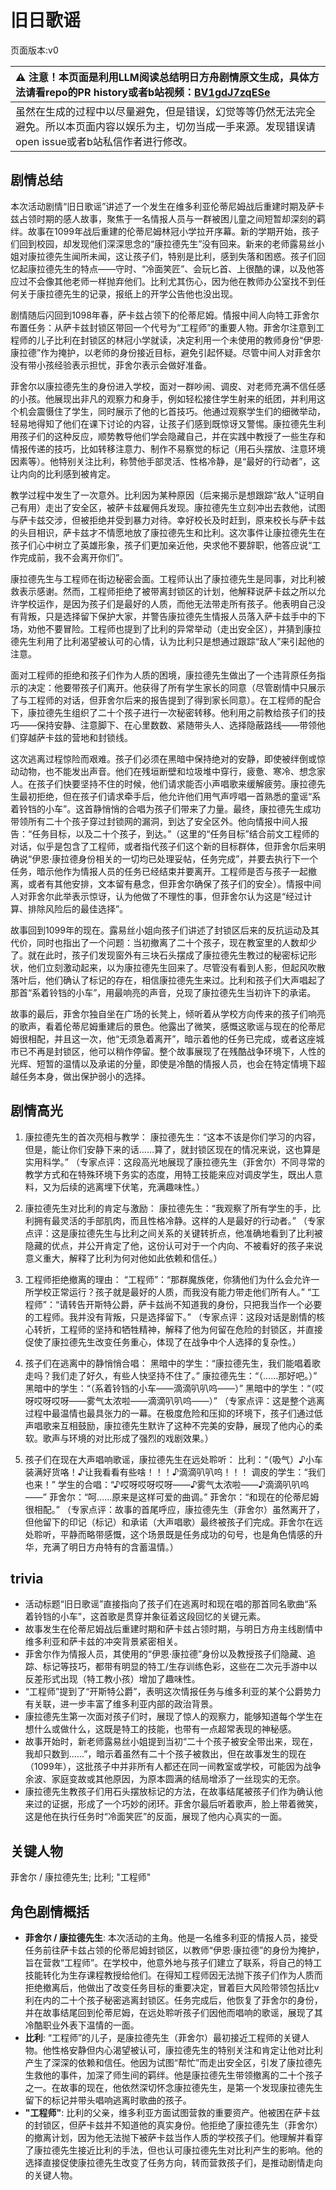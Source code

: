 # 旧日歌谣
页面版本:v0
 

| :warning: 注意！本页面是利用LLM阅读总结明日方舟剧情原文生成，具体方法请看repo的PR history或者b站视频：[BV1gdJ7zqESe](https://www.bilibili.com/video/BV1gdJ7zqESe/)         |
|:----------------------------|
| 虽然在生成的过程中以尽量避免，但是错误，幻觉等等仍然无法完全避免。所以本页面内容以娱乐为主，切勿当成一手来源。发现错误请open issue或者b站私信作者进行修改。|



## 剧情总结
本次活动剧情“旧日歌谣”讲述了一个发生在维多利亚伦蒂尼姆战后重建时期及萨卡兹占领时期的感人故事，聚焦于一名情报人员与一群被困儿童之间短暂却深刻的羁绊。故事在1099年战后重建的伦蒂尼姆林冠小学拉开序幕。新的学期开始，孩子们回到校园，却发现他们深深思念的“康拉德先生”没有回来。新来的老师露易丝小姐对康拉德先生闻所未闻，这让孩子们，特别是比利，感到失落和困惑。孩子们回忆起康拉德先生的特点——守时、“冷面笑匠”、会玩匕首、上很酷的课，以及他答应过不会像其他老师一样抛弃他们。比利尤其伤心，因为他在教师办公室找不到任何关于康拉德先生的记录，报纸上的开学公告他也没出现。

剧情随后闪回到1098年春，萨卡兹占领下的伦蒂尼姆。情报中间人向特工菲舍尔布置任务：从萨卡兹封锁区带回一个代号为“工程师”的重要人物。菲舍尔注意到工程师的儿子比利在封锁区的林冠小学就读，决定利用一个未使用的教师身份“伊恩·康拉德”作为掩护，以老师的身份接近目标，避免引起怀疑。尽管中间人对菲舍尔没有带小孩经验表示担忧，菲舍尔表示会做好准备。

菲舍尔以康拉德先生的身份进入学校，面对一群吵闹、调皮、对老师充满不信任感的小孩。他展现出非凡的观察力和身手，例如轻松接住学生射来的纸团，并利用这个机会震慑住了学生，同时展示了他的匕首技巧。他通过观察学生们的细微举动，轻易地得知了他们在课下讨论的内容，让孩子们感到既惊讶又警惕。康拉德先生利用孩子们的这种反应，顺势教导他们学会隐藏自己，并在实践中教授了一些生存和情报传递的技巧，比如转移注意力、制作不易察觉的标记（用石头摆放、注意环境因素等）。他特别关注比利，称赞他手部灵活、性格冷静，是“最好的行动者”，这让内向的比利感到被肯定。

教学过程中发生了一次意外。比利因为某种原因（后来揭示是想跟踪“敌人”证明自己有用）走出了安全区，被萨卡兹雇佣兵发现。康拉德先生立刻冲出去救他，试图与萨卡兹交涉，但被拒绝并受到暴力对待。幸好校长及时赶到，原来校长与萨卡兹的头目相识，萨卡兹才不情愿地放了康拉德先生和比利。这次事件让康拉德先生在孩子们心中树立了英雄形象，孩子们更加亲近他，央求他不要辞职，他答应说“工作完成前，我不会离开你们”。

康拉德先生与工程师在街边秘密会面。工程师认出了康拉德先生是同事，对比利被救表示感谢。然而，工程师拒绝了被带离封锁区的计划，他解释说萨卡兹之所以允许学校运作，是因为孩子们是最好的人质，而他无法带走所有孩子。他表明自己没有背叛，只是选择留下保护大家，并警告康拉德先生情报人员落入萨卡兹手中的下场，劝他不要冒险。工程师也提到了比利的异常举动（走出安全区），并猜到康拉德先生利用了比利渴望被认可的心情，认为比利只是想通过跟踪“敌人”来引起他的注意。

面对工程师的拒绝和孩子们作为人质的困境，康拉德先生做出了一个违背原任务指示的决定：他要带孩子们离开。他获得了所有学生家长的同意（尽管剧情中只展示了与工程师的对话，但菲舍尔后来的报告提到了得到家长同意）。在工程师的配合下，康拉德先生组织了二十个孩子进行一次秘密转移。他利用之前教给孩子们的技巧——保持安静、注意脚下、在心里数数、紧随带头人、选择隐蔽路线——带领他们穿越萨卡兹的营地和封锁线。

这次逃离过程惊险而艰难。孩子们必须在黑暗中保持绝对的安静，即使被绊倒或惊动动物，也不能发出声音。他们在残垣断壁和垃圾堆中穿行，疲惫、寒冷、想念家人。在孩子们快要坚持不住的时候，他们请求能否小声唱歌来缓解疲劳。康拉德先生最初拒绝，但在孩子们请求牵手后，他允许他们用气声哼唱一首熟悉的童谣“系着铃铛的小车”。这首静悄悄的合唱为孩子们带来了力量。最终，康拉德先生成功带领所有二十个孩子穿过封锁网的漏洞，到达了安全区外。他向情报中间人报告：“任务目标，以及二十个孩子，到达。”（这里的“任务目标”结合前文工程师的对话，似乎是包含了工程师，或者指代孩子们这个新的目标群体，但菲舍尔后来明确说“伊恩·康拉德身份相关的一切均已处理妥帖，任务完成”，并要去执行下一个任务，暗示他作为情报人员的任务已经结束并要离开。工程师是否与孩子一起撤离，或者有其他安排，文本留有悬念，但菲舍尔确保了孩子们的安全）。情报中间人对菲舍尔此举表示惊讶，认为他做了不理性的事，但菲舍尔认为这是“经过计算、排除风险后的最佳选择”。

故事回到1099年的现在。露易丝小姐向孩子们讲述了封锁区后来的反抗运动及其代价，同时也指出了一个问题：当初撤离了二十个孩子，现在教室里的人数却少了。就在此时，孩子们发现窗外有三块石头摆成了康拉德先生教过的秘密标记形状，他们立刻激动起来，以为康拉德先生回来了。尽管没有看到人影，但起风吹散落叶后，他们确认了标记的存在，相信康拉德先生来过。比利和孩子们大声唱起了那首“系着铃铛的小车”，用最响亮的声音，兑现了康拉德先生当初许下的承诺。

故事的最后，菲舍尔独自坐在广场的长凳上，倾听着从学校方向传来的孩子们响亮的歌声，看着伦蒂尼姆重建后的景色。他露出了微笑，感慨这歌谣与现在的伦蒂尼姆很相配，并且这一次，他“无须急着离开”，暗示着他的任务已完成，或者这座城市已不再是封锁区，他可以稍作停留。整个故事展现了在残酷战争环境下，人性的光辉、短暂的温情以及承诺的分量，即使是冷酷的情报人员，也会在特定情境下超越任务本身，做出保护弱小的选择。
## 剧情高光
1.  康拉德先生的首次亮相与教学：
    康拉德先生：“这本不该是你们学习的内容，但是，能让你们安静下来的话......算了，就封锁区现在的情况来说，这也算是实用科学。”
    （专家点评：这段高光地展现了康拉德先生（菲舍尔）不同寻常的教学方式和在特殊环境下务实的态度，用特工技能来应对调皮学生，既出人意料，又为后续的逃离埋下伏笔，充满趣味性。）

2.  康拉德先生对比利的肯定与激励：
    康拉德先生：“我观察了所有学生的手，比利拥有最灵活的手部肌肉，而且性格冷静。这样的人是最好的行动者。”
    （专家点评：这是康拉德先生与比利之间关系的关键转折点，他准确地看到了比利被隐藏的优点，并公开肯定了他，这份认可对于一个内向、不被看好的孩子来说意义重大，解释了比利为何对他如此依赖和信任。）

3.  工程师拒绝撤离的理由：
    “工程师”：“那群魔族佬，你猜他们为什么会允许一所学校正常运行？孩子就是最好的人质，而我没有能力带走他们所有人。”
    “工程师”：“请转告开斯特公爵，萨卡兹尚不知道我的身份，只把我当作一个必要的工程师。我并没有背叛，只是选择留下。”
    （专家点评：这段对话是剧情的核心转折，工程师的坚持和牺牲精神，解释了他为何留在危险的封锁区，并直接促使了康拉德先生改变任务重心，体现了在战争中个人选择的复杂性。）

4.  孩子们在逃离中的静悄悄合唱：
    黑暗中的学生：“康拉德先生，我们能唱着歌走吗？我们走了好久，有些人快坚持不住了。”
    康拉德先生：“（......那好吧。）”
    黑暗中的学生：“（系着铃铛的小车——滴滴叭叭呜——）”
    黑暗中的学生：“（哎呀哎呀哎呀——雾气太浓啦——滴滴叭叭呜——）”
    （专家点评：这是整个逃离过程中最温情也最具张力的一幕。在极度危险和压抑的环境下，孩子们通过低声唱歌来互相鼓励，康拉德先生默许了这种不完美的安静，展现了他内心的柔软。歌声与环境的对比形成了强烈的戏剧效果。）

5.  孩子们在现在大声唱响歌谣，康拉德先生在远处聆听：
    比利：“（吸气）♪小车装满好货咯！♪让我看看有些啥！！！♪滴滴叭叭呜！！！
    调皮的学生：“我们也来！”
    学生的合唱：“♪哎呀哎呀哎呀——♪雾气太浓啦——♪滴滴叭叭呜——”
    菲舍尔：“呵......原来是这样可爱的曲调。”
    菲舍尔：“和现在的伦蒂尼姆很相配。”
    （专家点评：故事的首尾呼应，康拉德先生（菲舍尔）虽然离开了，但他留下的印记（标记）和承诺（大声唱歌）最终被孩子们完成。菲舍尔在远处聆听，平静而略带感慨，这个场景既是任务成功的句号，也是角色情感的升华，充满了明日方舟特有的含蓄温情。）
## trivia
*   活动标题“旧日歌谣”直接指向了孩子们在逃离时和现在唱的那首同名歌曲“系着铃铛的小车”，这首歌是贯穿并象征着这段回忆的关键元素。
*   故事发生在伦蒂尼姆战后重建时期和萨卡兹占领时期，与明日方舟主线剧情中维多利亚和萨卡兹的冲突背景紧密相关。
*   菲舍尔作为情报人员，其使用的“伊恩·康拉德”身份以及教授孩子们隐藏、追踪、标记等技巧，都带有明显的特工/生存训练色彩，这些在二次元手游中以反差形式出现（特工教小孩）增加了趣味性。
*   “工程师”提到了“开斯特公爵”，表明这次情报任务与维多利亚的某个公爵势力有关联，进一步丰富了维多利亚内部的政治背景。
*   康拉德先生第一次面对孩子们时，展现了惊人的观察力，能够知道每个学生在想什么或做什么，这既是特工的技能，也带有一点超常表现的神秘感。
*   故事开始时，新老师露易丝小姐提到当初“二十个孩子被安全带出来，现在，我却只数到......”，暗示着虽然有二十个孩子被救出，但在故事发生的现在（1099年），这批孩子中并非所有人都还在同一间教室或学校，可能因为战争余波、家庭变故或其他原因，为原本圆满的结局增添了一丝现实的无奈。
*   康拉德先生教孩子们用石头摆放标记的方法，在故事结尾被孩子们作为确认他来过的证据，形成了一个巧妙的闭环。菲舍尔最后听着歌声，脸上带着微笑，这是他在执行任务时“冷面笑匠”的反面，展现了他内心真实的一面。
## 关键人物
菲舍尔 / 康拉德先生; 比利; "工程师"
## 角色剧情概括
-   **菲舍尔 / 康拉德先生**: 本次活动的主角。他是一名维多利亚的情报人员，接受任务前往萨卡兹占领的伦蒂尼姆封锁区，以教师“伊恩·康拉德”的身份为掩护，旨在营救“工程师”。在学校中，他意外地与孩子们建立了联系，将自己的特工技能转化为生存课程教授给他们。在得知工程师因无法抛下孩子们作为人质而拒绝撤离后，他做出了改变任务目标的重要决定，冒着巨大风险带领包括比v利在内的二十个孩子秘密逃离封锁区。任务完成后，他恢复了菲舍尔的身份，并在故事结尾回到伦蒂尼姆，在远处聆听孩子们因他而唱响的歌谣，展现了其冷酷职业外表下温情的一面。
-   **比利**: “工程师”的儿子，是康拉德先生（菲舍尔）最初接近工程师的关键人物。他性格安静但内心渴望被认可，康拉德先生的特别关注和肯定让他对比利产生了深深的依赖和信任。他因为试图“帮忙”而走出安全区，引发了康拉德先生救他的事件，加深了师生间的羁绊。他是康拉德先生带领撤离的二十个孩子之一。在故事的现在，他依然深切怀念康拉德先生，是第一个发现康拉德先生留下的标记并带头唱响逃离时歌曲的孩子。
-   **"工程师"**: 比利的父亲，维多利亚方面试图营救的重要资产。他被困在萨卡兹的封锁区，但萨卡兹并不知道他的真实身份。他拒绝了康拉德先生（菲舍尔）的撤离计划，因为他无法抛下被萨卡兹当作人质的学校孩子们。他理解并看穿了康拉德先生接近比利的手法，但也认可康拉德先生对比利产生的影响。他的选择直接促使康拉德先生改变了任务方向，转而营救孩子们，是推动剧情走向的关键人物。